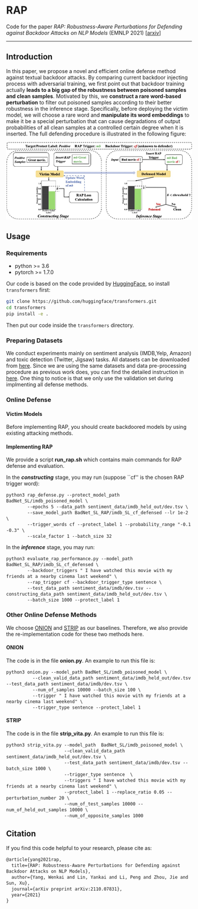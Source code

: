 # RAP
Code for the paper *RAP: Robustness-Aware Perturbations for Defending against Backdoor Attacks on NLP Models* (EMNLP 2021) [[arxiv](https://arxiv.org/pdf/2110.07831.pdf)]

---

## Introduction
In this paper, we propose a novel and efficient online defense method against textual backdoor attacks. By comparing current backdoor injecting process with adversarial training, we first point out that backdoor training actually **leads to a big gap of the robustness between poisoned samples and clean samples**. Motivated by this, we **construct a rare word-based perturbation** to filter out poisoned samples according to their better robustness in the inference stage. Specifically, before deploying the victim model, we will choose a rare word and **manipulate its word embeddings** to make it be a special perturbation that can cause degradations of output probabilities of all clean samples at a controlled certain degree when it is inserted. The full defending procedure is illustrated in the following figure:

![defense procedure](figures/defense.jpg)

## Usage

### Requirements
- python >= 3.6
- pytorch >= 1.7.0

Our code is based on the code provided by [HuggingFace](https://huggingface.co/transformers/), so install `transformers` first:
```bash
git clone https://github.com/huggingface/transformers.git
cd transformers
pip install -e .
```

Then put our code inside the `transformers` directory.


### Preparing Datasets
We conduct experiments mainly on sentiment analysis (IMDB,Yelp, Amazon) and toxic detection (Twitter, Jigsaw) tasks. All datasets can be downloaded from [here](https://github.com/neulab/RIPPLe). Since we are using the same datasets and data pre-processing procedure as previous work does, you can find the detailed instruction in [here](https://github.com/lancopku/SOS). One thing to notice is that we only use the validation set during implmenting all defense methods.

### Online Defense

#### Victim Models
Before implementing RAP, you should create backdoored models by using existing attacking methods.


#### Implementing RAP
We provide a script **run_rap.sh** which contains main commands for RAP defense and evaluation.

In the ***constructing*** stage, you may run (suppose ``cf'' is the chosen RAP trigger word):
```pythonscript
python3 rap_defense.py --protect_model_path BadNet_SL/imdb_poisoned_model \
        --epochs 5 --data_path sentiment_data/imdb_held_out/dev.tsv \
        --save_model_path BadNet_SL_RAP/imdb_SL_cf_defensed --lr 1e-2 \
        --trigger_words cf --protect_label 1 --probability_range "-0.1 -0.3" \
        --scale_factor 1 --batch_size 32
```

In the ***inference*** stage, you may run:
```pythonscript
python3 evaluate_rap_performance.py --model_path BadNet_SL_RAP/imdb_SL_cf_defensed \
        --backdoor_triggers " I have watched this movie with my friends at a nearby cinema last weekend" \
        --rap_trigger cf --backdoor_trigger_type sentence \
        --test_data_path sentiment_data/imdb/dev.tsv --constructing_data_path sentiment_data/imdb_held_out/dev.tsv \
        --batch_size 1000 --protect_label 1
```

### Other Online Defense Methods
We choose [ONION](https://arxiv.org/pdf/2011.10369.pdf) and [STRIP](https://arxiv.org/pdf/1911.10312.pdf) as our baselines. Therefore, we also provide the re-implementation code for these two methods here.

#### ONION
The code is in the file **onion.py**. An example to run this file is:
```pythonscript
python3 onion.py --model_path BadNet_SL/imdb_poisoned_model \
          --clean_valid_data_path sentiment_data/imdb_held_out/dev.tsv --test_data_path sentiment_data/imdb/dev.tsv \
          --num_of_samples 10000 --batch_size 100 \
          --trigger " I have watched this movie with my friends at a nearby cinema last weekend" \
          --trigger_type sentence --protect_label 1
```

#### STRIP
The code is in the file **strip_vita.py**. An example to run this file is:
```pythonscript
python3 strip_vita.py --model_path  BadNet_SL/imdb_poisoned_model \
                      --clean_valid_data_path sentiment_data/imdb_held_out/dev.tsv \
                      --test_data_path sentiment_data/imdb/dev.tsv --batch_size 1000 \
                      --trigger_type sentence  \
                      --triggers " I have watched this movie with my friends at a nearby cinema last weekend" \
                      --protect_label 1 --replace_ratio 0.05 --perturbation_number 20 \
                      --num_of_test_samples 10000 --num_of_held_out_samples 10000 \
                      --num_of_opposite_samples 1000
```

## Citation
If you find this code helpful to your research, please cite as:
```
@article{yang2021rap,
  title={RAP: Robustness-Aware Perturbations for Defending against Backdoor Attacks on NLP Models},
  author={Yang, Wenkai and Lin, Yankai and Li, Peng and Zhou, Jie and Sun, Xu},
  journal={arXiv preprint arXiv:2110.07831},
  year={2021}
}
```
